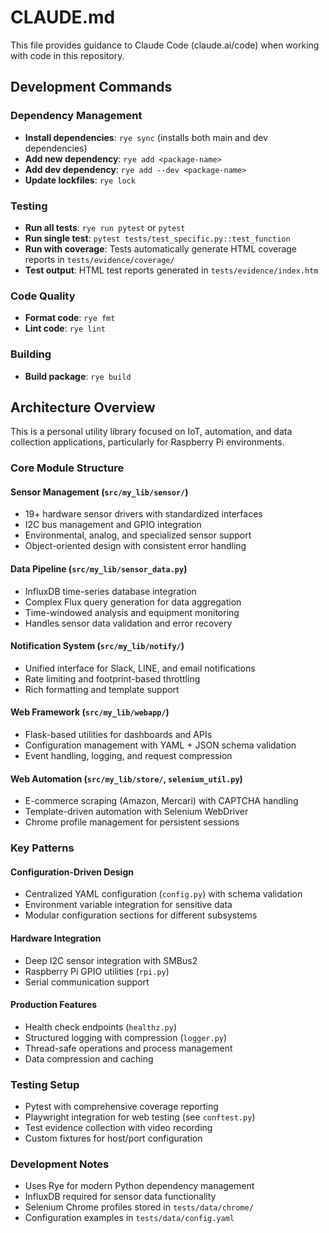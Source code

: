 # CLAUDE.md

This file provides guidance to Claude Code (claude.ai/code) when working with code in this repository.

## Development Commands

### Dependency Management

- **Install dependencies**: `rye sync` (installs both main and dev dependencies)
- **Add new dependency**: `rye add <package-name>`
- **Add dev dependency**: `rye add --dev <package-name>`
- **Update lockfiles**: `rye lock`

### Testing

- **Run all tests**: `rye run pytest` or `pytest`
- **Run single test**: `pytest tests/test_specific.py::test_function`
- **Run with coverage**: Tests automatically generate HTML coverage reports in `tests/evidence/coverage/`
- **Test output**: HTML test reports generated in `tests/evidence/index.htm`

### Code Quality

- **Format code**: `rye fmt`
- **Lint code**: `rye lint`

### Building

- **Build package**: `rye build`

## Architecture Overview

This is a personal utility library focused on IoT, automation, and data collection applications, particularly for Raspberry Pi environments.

### Core Module Structure

#### Sensor Management (`src/my_lib/sensor/`)

- 19+ hardware sensor drivers with standardized interfaces
- I2C bus management and GPIO integration
- Environmental, analog, and specialized sensor support
- Object-oriented design with consistent error handling

#### Data Pipeline (`src/my_lib/sensor_data.py`)

- InfluxDB time-series database integration
- Complex Flux query generation for data aggregation
- Time-windowed analysis and equipment monitoring
- Handles sensor data validation and error recovery

#### Notification System (`src/my_lib/notify/`)

- Unified interface for Slack, LINE, and email notifications
- Rate limiting and footprint-based throttling
- Rich formatting and template support

#### Web Framework (`src/my_lib/webapp/`)

- Flask-based utilities for dashboards and APIs
- Configuration management with YAML + JSON schema validation
- Event handling, logging, and request compression

#### Web Automation (`src/my_lib/store/`, `selenium_util.py`)

- E-commerce scraping (Amazon, Mercari) with CAPTCHA handling
- Template-driven automation with Selenium WebDriver
- Chrome profile management for persistent sessions

### Key Patterns

#### Configuration-Driven Design

- Centralized YAML configuration (`config.py`) with schema validation
- Environment variable integration for sensitive data
- Modular configuration sections for different subsystems

#### Hardware Integration

- Deep I2C sensor integration with SMBus2
- Raspberry Pi GPIO utilities (`rpi.py`)
- Serial communication support

#### Production Features

- Health check endpoints (`healthz.py`)
- Structured logging with compression (`logger.py`)
- Thread-safe operations and process management
- Data compression and caching

### Testing Setup

- Pytest with comprehensive coverage reporting
- Playwright integration for web testing (see `conftest.py`)
- Test evidence collection with video recording
- Custom fixtures for host/port configuration

### Development Notes

- Uses Rye for modern Python dependency management
- InfluxDB required for sensor data functionality
- Selenium Chrome profiles stored in `tests/data/chrome/`
- Configuration examples in `tests/data/config.yaml`
